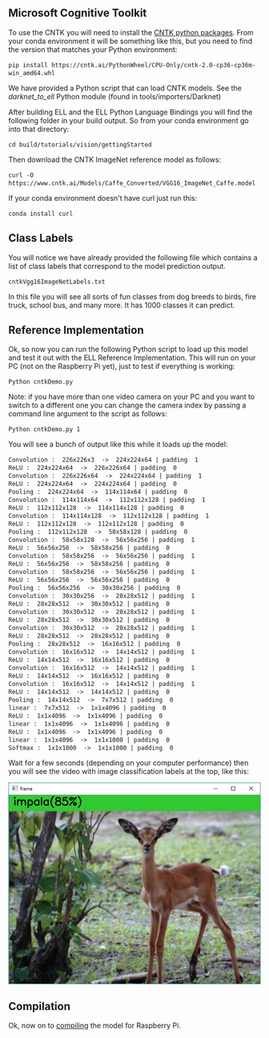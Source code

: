 
## Microsoft Cognitive Toolkit

To use the CNTK you will need to install the [CNTK python packages](https://docs.microsoft.com/en-us/cognitive-toolkit/setup-linux-python).
From your conda environment it will be something like this, but you need to find
the version that matches your Python environment:

    pip install https://cntk.ai/PythonWheel/CPU-Only/cntk-2.0-cp36-cp36m-win_amd64.whl

We have provided a Python script that can load CNTK models.
See the *darknet_to_ell* Python module (found in tools/importers/Darknet)

After building ELL and the ELL Python Language Bindings you will find the following folder in your build output.
So from your conda environment go into that directory:

    cd build/tutorials/vision/gettingStarted

Then download the CNTK ImageNet reference model as follows:

    curl -O https://www.cntk.ai/Models/Caffe_Converted/VGG16_ImageNet_Caffe.model

If your conda environment doesn't have curl just run this:

    conda install curl

## Class Labels

You will notice we have already provided the following file which contains a list of class labels that correspond to the model prediction output.

    cntkVgg16ImageNetLabels.txt

In this file you will see all sorts of fun classes from dog breeds to birds, fire truck, school bus, and many more.  It has 1000 classes it can predict.


## Reference Implementation

Ok, so now you can run the following Python script to load up this model and test it out with the ELL Reference Implementation.
This will run on your PC (not on the Raspberry Pi yet), just to test if everything is working:

    Python cntkDemo.py

Note: if you have more than one video camera on your PC and you want to switch to a different one you can change the camera index by
passing a command line argument to the script as follows:

    Python cntkDemo.py 1

You will see a bunch of output like this while it loads up the model:

    Convolution :  226x226x3  ->  224x224x64 | padding  1
    ReLU :  224x224x64  ->  226x226x64 | padding  0
    Convolution :  226x226x64  ->  224x224x64 | padding  1
    ReLU :  224x224x64  ->  224x224x64 | padding  0
    Pooling :  224x224x64  ->  114x114x64 | padding  0
    Convolution :  114x114x64  ->  112x112x128 | padding  1
    ReLU :  112x112x128  ->  114x114x128 | padding  0
    Convolution :  114x114x128  ->  112x112x128 | padding  1
    ReLU :  112x112x128  ->  112x112x128 | padding  0
    Pooling :  112x112x128  ->  58x58x128 | padding  0
    Convolution :  58x58x128  ->  56x56x256 | padding  1
    ReLU :  56x56x256  ->  58x58x256 | padding  0
    Convolution :  58x58x256  ->  56x56x256 | padding  1
    ReLU :  56x56x256  ->  58x58x256 | padding  0
    Convolution :  58x58x256  ->  56x56x256 | padding  1
    ReLU :  56x56x256  ->  56x56x256 | padding  0
    Pooling :  56x56x256  ->  30x30x256 | padding  0
    Convolution :  30x30x256  ->  28x28x512 | padding  1
    ReLU :  28x28x512  ->  30x30x512 | padding  0
    Convolution :  30x30x512  ->  28x28x512 | padding  1
    ReLU :  28x28x512  ->  30x30x512 | padding  0
    Convolution :  30x30x512  ->  28x28x512 | padding  1
    ReLU :  28x28x512  ->  28x28x512 | padding  0
    Pooling :  28x28x512  ->  16x16x512 | padding  0
    Convolution :  16x16x512  ->  14x14x512 | padding  1
    ReLU :  14x14x512  ->  16x16x512 | padding  0
    Convolution :  16x16x512  ->  14x14x512 | padding  1
    ReLU :  14x14x512  ->  16x16x512 | padding  0
    Convolution :  16x16x512  ->  14x14x512 | padding  1
    ReLU :  14x14x512  ->  14x14x512 | padding  0
    Pooling :  14x14x512  ->  7x7x512 | padding  0
    linear :  7x7x512  ->  1x1x4096 | padding  0
    ReLU :  1x1x4096  ->  1x1x4096 | padding  0
    linear :  1x1x4096  ->  1x1x4096 | padding  0
    ReLU :  1x1x4096  ->  1x1x4096 | padding  0
    linear :  1x1x4096  ->  1x1x1000 | padding  0
    Softmax :  1x1x1000  ->  1x1x1000 | padding  0

    
Wait for a few seconds (depending on your computer performance) then you will see the video with image
classification labels at the top, like this:

![screenshot](Screenshot.png)

## Compilation

Ok, now on to [compiling](Compiling.md) the model for Raspberry Pi.